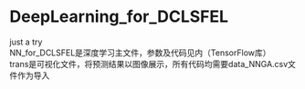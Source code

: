 # DeepLearning_for_DCLSFEL
just a try <br />
NN_for_DCLSFEL是深度学习主文件，参数及代码见内（TensorFlow库） <br />
trans是可视化文件，将预测结果以图像展示，所有代码均需要data_NNGA.csv文件作为导入 <br />

